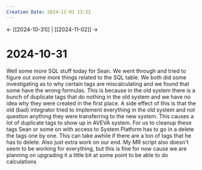 ```yaml
---
Creation Date: 2024-11-01 13:22
---
```


<- [[2024-10-31]] | [[2024-11-02]]  ->

# 2024-10-31
Well some more SQL stuff today for Sean. We went through and tried to figure out some more things related to the SQL table. We both did some investigating as to why certain tags are miscalculating and we found that some have the wrong formulas. This is because in the old system there is a bunch of duplicate tags that do nothing in the old system and we have no idea why they were created in the first place. A side effect of this is that the old (bad) integrator tried to implement everything in the old system and not question anything they were transferring to the new system. This causes a lot of duplicate tags to show up in AVEVA system. For us to cleanup these tags Sean or some on with access to System Platform has to go in a delete the tags one by one. This can take awhile if there are a ton of tags that he has to delete. Also just extra work on our end. My MR script also doesn't seem to be working for everything, but this is fine for now cause we are planning on upgrading it a little bit at some point to be able to do calculations 